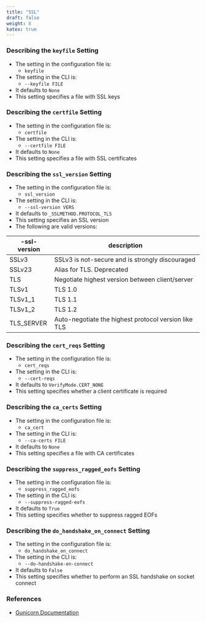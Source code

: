 ```yaml
---
title: "SSL"
draft: false
weight: 8
katex: true
---
```


### Describing the `keyfile` Setting
- The setting in the configuration file is:
	- `keyfile`
- The setting in the CLI is:
	- `--keyfile FILE`
- It defaults to `None`
- This setting specifies a file with SSL keys

### Describing the `certfile` Setting
- The setting in the configuration file is:
	- `certfile`
- The setting in the CLI is:
	- `--certfile FILE`
- It defaults to `None`
- This setting specifies a file with SSL certificates

### Describing the `ssl_version` Setting
- The setting in the configuration file is:
	- `ssl_version`
- The setting in the CLI is:
	- `--ssl-version VERS`
- It defaults to `_SSLMETHOD.PROTOCOL_TLS`
- This setting specifies an SSL version
- The following are valid versions:

| **-ssl-version** | **description**                                      |
| ---------------- | ---------------------------------------------------- |
| SSLv3            | SSLv3 is not-secure and is strongly discouraged      |
| SSLv23           | Alias for TLS. Deprecated                            |
| TLS              | Negotiate highest version between client/server      |
| TLSv1            | TLS 1.0                                              |
| TLSv1_1          | TLS 1.1                                              |
| TLSv1_2          | TLS 1.2                                              |
| TLS_SERVER       | Auto-negotiate the highest protocol version like TLS |

### Describing the `cert_reqs` Setting
- The setting in the configuration file is:
	- `cert_reqs`
- The setting in the CLI is:
	- `--cert-reqs`
- It defaults to `VerifyMode.CERT_NONE`
- This setting specifies whether a client certificate is required

### Describing the `ca_certs` Setting
- The setting in the configuration file is:
	- `ca_cert`
- The setting in the CLI is:
	- `--ca-certs FILE`
- It defaults to `None`
- This setting specifies a file with CA certificates

### Describing the `suppress_ragged_eofs` Setting
- The setting in the configuration file is:
	- `suppress_ragged_eofs`
- The setting in the CLI is:
	- `--suppress-ragged-eofs`
- It defaults to `True`
- This setting specifies whether to suppress ragged EOFs

### Describing the `do_handshake_on_connect` Setting
- The setting in the configuration file is:
	- `do_handshake_on_connect`
- The setting in the CLI is:
	- `--do-handshake-on-connect`
- It defaults to `False`
- This setting specifies whether to perform an SSL handshake on socket connect

### References
- [Gunicorn Documentation](https://docs.gunicorn.org/en/stable/settings.html#ssl)
